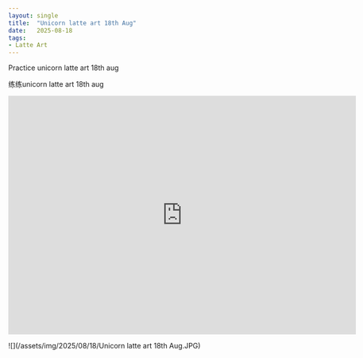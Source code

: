 ```yaml
---
layout: single
title:  "Unicorn latte art 18th Aug"
date:   2025-08-18
tags:
- Latte Art
---
```


Practice unicorn latte art 18th aug

练练unicorn latte art 18th aug

<div class="embed-container">
  <iframe
      src="https://www.youtube.com/embed/CLW7XEMwqZI"
      width="700"
      height="480"
      frameborder="0"
      allowfullscreen="true">
  </iframe>
</div>

![](/assets/img/2025/08/18/Unicorn latte art 18th Aug.JPG)
